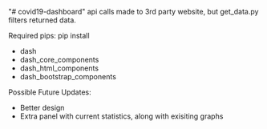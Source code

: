 "# covid19-dashboard" 
api calls made to 3rd party website, but get_data.py filters returned data.

Required pips:
pip install 
- dash
- dash_core_components
- dash_html_components
- dash_bootstrap_components

Possible Future Updates:
- Better design
- Extra panel with current statistics, along with exisiting graphs
